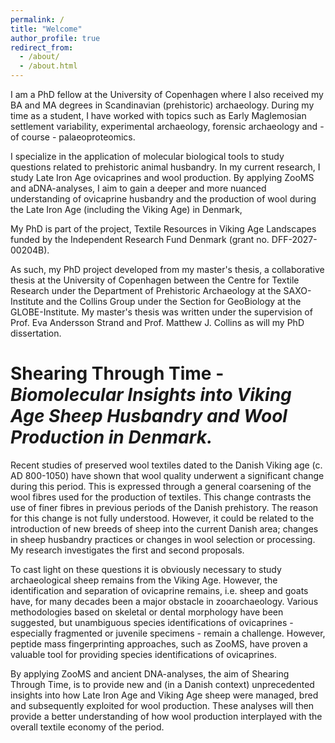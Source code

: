 ```yaml
---
permalink: /
title: "Welcome"
author_profile: true
redirect_from: 
  - /about/
  - /about.html
---
```


I am a PhD fellow at the University of Copenhagen where I also received my BA and MA degrees in Scandinavian (prehistoric) archaeology. During my time as a student, I have worked with topics such as Early Maglemosian settlement variability, experimental archaeology, forensic archaeology and - of course - palaeoproteomics.

I specialize in the application of molecular biological tools to study questions related to prehistoric animal husbandry. In my current research, I study Late Iron Age ovicaprines and wool production. By applying ZooMS and aDNA-analyses, I aim to gain a deeper and more nuanced understanding of ovicaprine husbandry and the production of wool during the Late Iron Age (including the Viking Age) in Denmark,

My PhD is part of the project, Textile Resources in Viking Age Landscapes funded by the Independent Research Fund Denmark (grant no. DFF-2027-00204B).

As such, my PhD project developed from my master's thesis, a collaborative thesis at the University of Copenhagen between the Centre for Textile Research under the Department of Prehistoric Archaeology at the SAXO-Institute and the Collins Group under the Section for GeoBiology at the GLOBE-Institute. My master's thesis was written under the supervision of Prof. Eva Andersson Strand and Prof. Matthew J. Collins as will my PhD dissertation.

**Shearing Through Time** - *Biomolecular Insights into Viking Age Sheep Husbandry and Wool Production in Denmark.*
====

Recent studies of preserved wool textiles dated to the Danish Viking age (c. AD 800-1050) have shown that wool quality underwent a significant change during this period. This is expressed through a general coarsening of the wool fibres used for the production of textiles. This change contrasts the use of finer fibres in previous periods of the Danish prehistory. The reason for this change is not fully understood. However, it could be related to the introduction of new breeds of sheep into the current Danish area; changes in sheep husbandry practices or changes in wool selection or processing. My research investigates the first and second proposals. 

To cast light on these questions it is obviously necessary to study archaeological sheep remains from the Viking Age. However, the identification and separation of ovicaprine remains, i.e. sheep and goats have, for many decades been a major obstacle in zooarchaeology. Various methodologies based on skeletal or dental morphology have been suggested, but unambiguous species identifications of ovicaprines - especially fragmented or juvenile specimens - remain a challenge.  However, peptide mass fingerprinting approaches, such as ZooMS, have proven a valuable tool for providing species identifications of ovicaprines.

By applying ZooMS and ancient DNA-analyses, the aim of Shearing Through Time, is to provide new and (in a Danish context) unprecedented insights into how Late Iron Age and Viking Age sheep were managed, bred and subsequently exploited for wool production. These analyses will then provide a better understanding of how wool production interplayed with the overall textile economy of the period.
